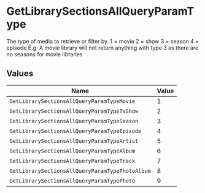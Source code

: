 # GetLibrarySectionsAllQueryParamType

The type of media to retrieve or filter by.
1 = movie
2 = show
3 = season
4 = episode
E.g. A movie library will not return anything with type 3 as there are no seasons for movie libraries



## Values

| Name                                            | Value                                           |
| ----------------------------------------------- | ----------------------------------------------- |
| `GetLibrarySectionsAllQueryParamTypeMovie`      | 1                                               |
| `GetLibrarySectionsAllQueryParamTypeTvShow`     | 2                                               |
| `GetLibrarySectionsAllQueryParamTypeSeason`     | 3                                               |
| `GetLibrarySectionsAllQueryParamTypeEpisode`    | 4                                               |
| `GetLibrarySectionsAllQueryParamTypeArtist`     | 5                                               |
| `GetLibrarySectionsAllQueryParamTypeAlbum`      | 6                                               |
| `GetLibrarySectionsAllQueryParamTypeTrack`      | 7                                               |
| `GetLibrarySectionsAllQueryParamTypePhotoAlbum` | 8                                               |
| `GetLibrarySectionsAllQueryParamTypePhoto`      | 9                                               |